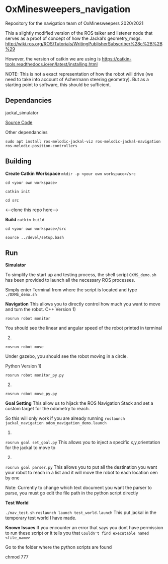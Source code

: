 # OxMinesweepers_navigation
Repository for the navigation team of OxMinesweepers 2020/2021


This a slightly modified version of the ROS talker and listener node that serves as a proof of concept of how the Jackal’s geometry_msgs.
http://wiki.ros.org/ROS/Tutorials/WritingPublisherSubscriber%28c%2B%2B%29

However, the version of catkin we are using is 
https://catkin-tools.readthedocs.io/en/latest/installing.html

NOTE: This is not a exact representation of how the robot will drive (we need to take into account of  Achermann steering geometry). But as a starting point to software, this should be sufficient.


## Dependancies
jackal_simulator

[Source Code](https://github.com/jackal/jackal_simulator)

Other dependancies

`sudo apt install ros-melodic-jackal-viz ros-melodic-jackal-navigation ros-melodic-position-controllers`

## Building

**Create Catkin Workspace**
`mkdir -p <your own workspace>/src`

`cd <your own workspace>`

`catkin init`

`cd src`

<--clone this repo here-->

**Build**
`catkin build`

`cd <your own workspace>/src`

`source ../devel/setup.bash`

## Run
**Simulator**

To simplify the start up and testing process, the shell script `OXMS_demo.sh` has been provided to launch all the necessary ROS processes.

Simply enter Terminal from where the script is located and type
`./OXMS_demo.sh`

**Navigation**
This allows you to directly control how much you want to move and turn the robot.
C++ Version
1)

`rosrun robot monitor`

You should see the linear and angular speed of the robot printed in terminal

2)

`rosrun robot move`

Under gazebo, you should see the robot moving in a circle.

Python Version
1)

`rosrun robot monitor_py.py`

2)

`rosrun robot move_py.py`

**Goal Setting**
This allow us to hijack the ROS Navigation Stack and set a custom target for the odometry to reach.

So this will only work if you are already running `roslaunch jackal_navigation odom_navigation_demo.launch`

1)
`rosrun goal set_goal.py`
This allows you to inject a specific x,y,orientation for the jackal to move to

2)
`rosrun goal parser.py`
This allows you to put all the destination you want your robot to reach in a list and it will move the robot to each location oen by one

Note: Currently to change which text document you want the parser to parse, you must go edit the file path in the python script directly

**Test World**

`./nav_test.sh`
`roslaunch launch test_world.launch`
This put jackal in the temporary test world I have made.


**Known Issues**
If you encounter an error that says you dont have permission to run these script or it tells you that `Couldn't find executable named <file_name>`

Go to the folder where the python scripts are found

chmod 777 <filename>

